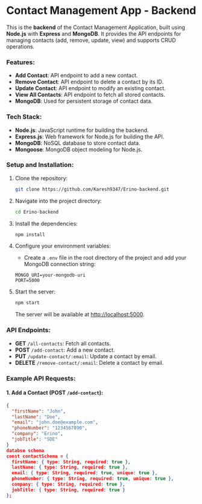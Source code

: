 # Contact Management App - Backend

This is the **backend** of the Contact Management Application, built using **Node.js** with **Express** and **MongoDB**. It provides the API endpoints for managing contacts (add, remove, update, view) and supports CRUD operations.

### Features:
- **Add Contact**: API endpoint to add a new contact.
- **Remove Contact**: API endpoint to delete a contact by its ID.
- **Update Contact**: API endpoint to modify an existing contact.
- **View All Contacts**: API endpoint to fetch all stored contacts.
- **MongoDB**: Used for persistent storage of contact data.

### Tech Stack:
- **Node.js**: JavaScript runtime for building the backend.
- **Express.js**: Web framework for Node.js for building the API.
- **MongoDB**: NoSQL database to store contact data.
- **Mongoose**: MongoDB object modeling for Node.js.

### Setup and Installation:

1. Clone the repository:
    ```bash
    git clone https://github.com/Karesh9347/Erino-backend.git
    ```

2. Navigate into the project directory:
    ```bash
    cd Erino-backend
    ```

3. Install the dependencies:
    ```bash
    npm install
    ```

4. Configure your environment variables:
    - Create a `.env` file in the root directory of the project and add your MongoDB connection string:
    ```text
    MONGO_URI=your-mongodb-uri
    PORT=5000
    ```

5. Start the server:
    ```bash
    npm start
    ```

    The server will be available at [http://localhost:5000](http://localhost:5000).

### API Endpoints:

- **GET** `/all-contacts`: Fetch all contacts.
- **POST** `/add-contact`: Add a new contact.
- **PUT** `/update-contact/:email`: Update a contact by email.
- **DELETE** `/remove-contact/:email`: Delete a contact by email.

### Example API Requests:

#### 1. Add a Contact (POST `/add-contact`):
```json
{
  "firstName": "John",
  "lastName": "Doe",
  "email": "john.doe@example.com",
  "phoneNumber": "1234567890",
  "company": "Erino",
  "jobTitle": "SDE"
}
databse schema
const contactSchema = {
  firstName: { type: String, required: true },
  lastName: { type: String, required: true },
  email: { type: String, required: true, unique: true },
  phoneNumber: { type: String, required: true, unique: true },
  company: { type: String, required: true },
  jobTitle: { type: String, required: true }
};
